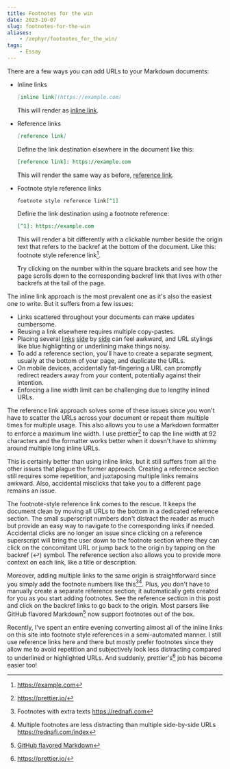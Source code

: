 ```yaml
---
title: Footnotes for the win
date: 2023-10-07
slug: footnotes-for-the-win
aliases:
    - /zephyr/footnotes_for_the_win/
tags:
    - Essay
---
```


There are a few ways you can add URLs to your Markdown documents:

- Inline links

    ```md
    [inline link](https://example.com)
    ```

    This will render as [inline link](https://example.com).

- Reference links

    ```md
    [reference link]
    ```

    Define the link destination elsewhere in the document like this:

    ```md
    [reference link]: https://example.com
    ```

    This will render the same way as before, [reference link].

- Footnote style reference links

    ```md
    footnote style reference link[^1]
    ```

    Define the link destination using a footnote reference:

    ```md
    [^1]: https://example.com
    ```

    This will render a bit differently with a clickable number beside the origin text that
    refers to the backref at the bottom of the document. Like this: footnote style reference
    link[^1].

    Try clicking on the number within the square brackets and see how the page scrolls down
    to the corresponding backref link that lives with other backrefs at the tail of the
    page.

The inline link approach is the most prevalent one as it's also the easiest one to write.
But it suffers from a few issues:

- Links scattered throughout your documents can make updates cumbersome.
- Reusing a link elsewhere requires multiple copy-pastes.
- Placing several [links][reference link] [side][reference link] by [side][reference link]
  can feel awkward, and URL stylings like blue highlighting or underlining make things
  noisy.
- To add a reference section, you'll have to create a separate segment, usually at the
  bottom of your page, and duplicate the URLs.
- On mobile devices, accidentally fat-fingering a URL can promptly redirect readers away
  from your content, potentially against their intention.
- Enforcing a line width limit can be challenging due to lengthy inlined URLs.

The reference link approach solves some of these issues since you won't have to scatter the
URLs across your document or repeat them multiple times for multiple usage. This also allows
you to use a Markdown formatter to enforce a maximum line width. I use prettier[^2] to cap
the line width at 92 characters and the formatter works better when it doesn't have to
shimmy around multiple long inline URLs.

This is certainly better than using inline links, but it still suffers from all the other
issues that plague the former approach. Creating a reference section still requires some
repetition, and juxtaposing multiple links remains awkward. Also, accidental misclicks that
take you to a different page remains an issue.

The footnote-style reference link comes to the rescue. It keeps the document clean by moving
all URLs to the bottom in a dedicated reference section. The small superscript numbers don't
distract the reader as much but provide an easy way to navigate to the corresponding links
if needed. Accidental clicks are no longer an issue since clicking on a reference
superscript will bring the user down to the footnote section where they can click on the
concomitant URL or jump back to the origin by tapping on the backref (↩︎) symbol. The
reference section also allows you to provide more context on each link, like a title or
description.

Moreover, adding multiple links to the same origin is straightforward since you simply add
the footnote numbers like this[^3][^4]. Plus, you don't have to manually create a separate
reference section; it automatically gets created for you as you start adding footnotes. See
the reference section in this post and click on the backref links to go back to the origin.
Most parsers like GitHub flavored Markdown[^5] now support footnotes out of the box.

Recently, I've spent an entire evening converting almost all of the inline links on this
site into footnote style references in a semi-automated manner. I still use reference links
here and there but mostly prefer footnotes since they allow me to avoid repetition and
subjectively look less distracting compared to underlined or highlighted URLs. And suddenly,
prettier's[^2] job has become easier too!

[^1]: https://example.com

[^2]: https://prettier.io/

[^3]: Footnotes with extra texts <https://rednafi.com>

[^4]:
    Multiple footnotes are less distracting than multiple side-by-side URLs
    <https://rednafi.com/index>

[^5]: [GitHub flavored Markdown](https://github.github.com/gfm/)

[^6]:
    [Checkout the raw Markdown file of this post](https://github.com/rednafi/rednafi.com/blob/main/content/zephyr/footnotes_for_the_win.md)

[reference link]: https://example.com
